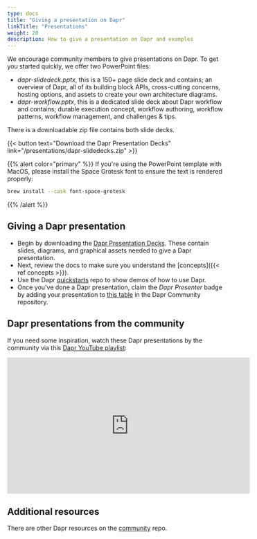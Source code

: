 ```yaml
---
type: docs
title: "Giving a presentation on Dapr"
linkTitle: "Presentations"
weight: 20
description: How to give a presentation on Dapr and examples
---
```


We encourage community members to give presentations on Dapr. To get you started quickly, we offer two PowerPoint files:

- *dapr-slidedeck.pptx*, this is a 150+ page slide deck and contains; an overview of Dapr, all of its building block APIs, cross-cutting concerns, hosting options, and assets to create your own architecture diagrams.
- *dapr-workflow.pptx*, this is a dedicated slide deck about Dapr workflow and contains; durable execution concept, workflow authoring, workflow patterns, workflow management, and challenges & tips.

There is a downloadable zip file contains both slide decks.

{{< button text="Download the Dapr Presentation Decks" link="/presentations/dapr-slidedecks.zip" >}}

{{% alert color="primary" %}}
If you're using the PowerPoint template with MacOS, please install the Space Grotesk font to ensure the text is rendered properly:
```sh
brew install --cask font-space-grotesk
```
{{% /alert %}}

## Giving a Dapr presentation

- Begin by downloading the [Dapr Presentation Decks](/presentations/dapr-slidedecks.zip). These contain slides, diagrams, and graphical assets needed to give a Dapr presentation.
- Next, review the docs to make sure you understand the [concepts]({{< ref concepts >}}).
- Use the Dapr [quickstarts](https://github.com/dapr/quickstarts) repo to show demos of how to use Dapr.
- Once you've done a Dapr presentation, claim the *Dapr Presenter* badge by adding your presentation to [this table](https://github.com/dapr/community/tree/master/presentations) in the Dapr Community repository.

## Dapr presentations from the community

If you need some inspiration, watch these Dapr presentations by the community via this [Dapr YouTube playlist](https://youtube.com/playlist?list=PLcip_LgkYwztNWGLdO6yROA3zKl-uUu7h&si=dLMS2CPPyMsfl-QQ):

<iframe width="560" height="315" src="https://www.youtube.com/embed/videoseries?si=0atWXnp3ikvuqao7&amp;list=PLcip_LgkYwztNWGLdO6yROA3zKl-uUu7h" title="YouTube video player" frameborder="0" allow="accelerometer; autoplay; clipboard-write; encrypted-media; gyroscope; picture-in-picture; web-share" referrerpolicy="strict-origin-when-cross-origin" allowfullscreen></iframe>

## Additional resources

There are other Dapr resources on the [community](https://github.com/dapr/community) repo.